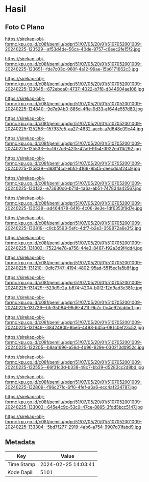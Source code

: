 # Hasil

## Foto C Plano

https://sirekap-obj-formc.kpu.go.id/c08f/pemilu/pdpr/51/07/05/20/01/5107052001009-20240225-123529--af53d4de-56ca-40de-8757-c6eec2fe15f2.jpg

https://sirekap-obj-formc.kpu.go.id/c08f/pemilu/pdpr/51/07/05/20/01/5107052001009-20240225-123651--fde7c03c-960f-4a12-99ae-15b6171662c3.jpg

https://sirekap-obj-formc.kpu.go.id/c08f/pemilu/pdpr/51/07/05/20/01/5107052001009-20240225-123845--672ebca0-4737-4022-b7f8-d344604ae108.jpg

https://sirekap-obj-formc.kpu.go.id/c08f/pemilu/pdpr/51/07/05/20/01/5107052001009-20240225-124840--9d7e94b0-885d-4ffe-9d33-af644e557d80.jpg

https://sirekap-obj-formc.kpu.go.id/c08f/pemilu/pdpr/51/07/05/20/01/5107052001009-20240225-125258--157937e5-aa27-4632-accb-a7d648c09c44.jpg

https://sirekap-obj-formc.kpu.go.id/c08f/pemilu/pdpr/51/07/05/20/01/5107052001009-20240225-125533--5c1677c6-42f5-42a0-9f54-0922ed11b292.jpg

https://sirekap-obj-formc.kpu.go.id/c08f/pemilu/pdpr/51/07/05/20/01/5107052001009-20240225-125839--d68ff4cd-ebfd-4169-9b45-deecddaf24c9.jpg

https://sirekap-obj-formc.kpu.go.id/c08f/pemilu/pdpr/51/07/05/20/01/5107052001009-20240225-130132--e73630c6-b71d-4a6a-ab51-747834a42567.jpg

https://sirekap-obj-formc.kpu.go.id/c08f/pemilu/pdpr/51/07/05/20/01/5107052001009-20240225-130538--ad464478-6416-4c06-9e3e-1df6353f9d7e.jpg

https://sirekap-obj-formc.kpu.go.id/c08f/pemilu/pdpr/51/07/05/20/01/5107052001009-20240225-130819--c0cb5593-5efc-4df7-b2e3-059872a6e3f2.jpg

https://sirekap-obj-formc.kpu.go.id/c08f/pemilu/pdpr/51/07/05/20/01/5107052001009-20240225-131003--75224e78-a756-44e3-8467-f92a3d9f4dd4.jpg

https://sirekap-obj-formc.kpu.go.id/c08f/pemilu/pdpr/51/07/05/20/01/5107052001009-20240225-131210--0dfc7747-4194-4802-95ad-5515ec1a5b8f.jpg

https://sirekap-obj-formc.kpu.go.id/c08f/pemilu/pdpr/51/07/05/20/01/5107052001009-20240225-131429--523d9e2a-b874-4204-b0f2-12d9ad3e381e.jpg

https://sirekap-obj-formc.kpu.go.id/c08f/pemilu/pdpr/51/07/05/20/01/5107052001009-20240225-131726--b1e35084-99d6-421f-9b7c-0c4e92dabbc1.jpg

https://sirekap-obj-formc.kpu.go.id/c08f/pemilu/pdpr/51/07/05/20/01/5107052001009-20240225-131949--3842480b-8be5-4498-b45a-081c0ef23c52.jpg

https://sirekap-obj-formc.kpu.go.id/c08f/pemilu/pdpr/51/07/05/20/01/5107052001009-20240225-132205--b9aa1696-a56d-4b96-929e-030213d0952c.jpg

https://sirekap-obj-formc.kpu.go.id/c08f/pemilu/pdpr/51/07/05/20/01/5107052001009-20240225-132555--66f31c3d-b338-48c7-bb39-d5283cc2d8bd.jpg

https://sirekap-obj-formc.kpu.go.id/c08f/pemilu/pdpr/51/07/05/20/01/5107052001009-20240225-132809--f96c27fc-6ff6-4fef-a6a6-ecc4af234787.jpg

https://sirekap-obj-formc.kpu.go.id/c08f/pemilu/pdpr/51/07/05/20/01/5107052001009-20240225-133003--645e4c9c-53c0-47ce-8865-3fdd5bcc5147.jpg

https://sirekap-obj-formc.kpu.go.id/c08f/pemilu/pdpr/51/07/05/20/01/5107052001009-20240225-133304--5bd7f277-2919-4ab6-a754-9907c01fabd9.jpg


## Metadata

| Key        | Value               |
| ---------- | ------------------- |
| Time Stamp | 2024-02-25 14:03:41 |
| Kode Dapil | 5101                |



